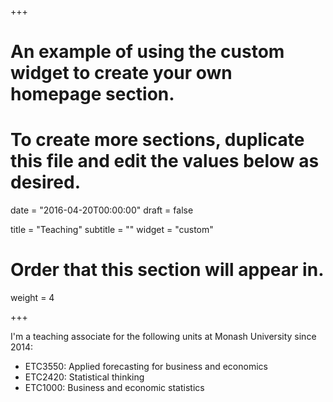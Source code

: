 +++
# An example of using the custom widget to create your own homepage section.
# To create more sections, duplicate this file and edit the values below as desired.

date = "2016-04-20T00:00:00"
draft = false

title = "Teaching"
subtitle = ""
widget = "custom"

# Order that this section will appear in.
weight = 4

+++

I'm a teaching associate for the following units at Monash University since 2014:

* ETC3550: Applied forecasting for business and economics
* ETC2420: Statistical thinking
* ETC1000: Business and economic statistics
